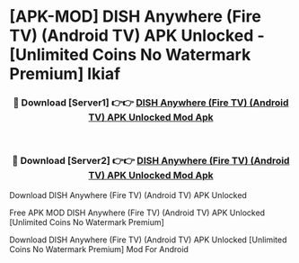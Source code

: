 # [APK-MOD] DISH Anywhere (Fire TV) (Android TV) APK Unlocked - [Unlimited Coins No Watermark Premium] lkiaf



<div align="center">
<h3>🔴 Download [Server1] 👉👉 <a href="https://momento.my/?title=DISH_Anywhere_(Fire_TV)_(Android_TV)_APK_Unlocked">DISH Anywhere (Fire TV) (Android TV) APK Unlocked Mod Apk</a></h3><br>

<h3>🔴 Download [Server2] 👉👉 <a href="https://momento.my/?title=DISH_Anywhere_(Fire_TV)_(Android_TV)_APK_Unlocked">DISH Anywhere (Fire TV) (Android TV) APK Unlocked Mod Apk</a></h3>
</div>



Download DISH Anywhere (Fire TV) (Android TV) APK Unlocked 

Free APK MOD DISH Anywhere (Fire TV) (Android TV) APK Unlocked [Unlimited Coins No Watermark Premium]

Download DISH Anywhere (Fire TV) (Android TV) APK Unlocked [Unlimited Coins No Watermark Premium] Mod For Android
